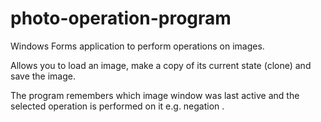# photo-operation-program

Windows Forms application to perform operations on images.

Allows you to load an image, make a copy of its current state (clone) and save the image.

The program remembers which image window was last active and the selected operation is performed on it e.g. negation .
